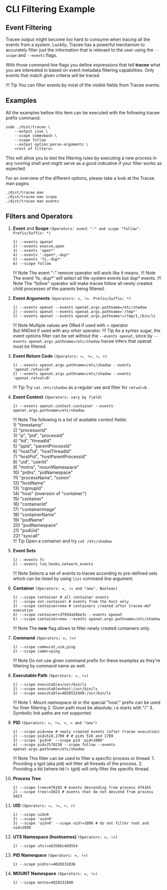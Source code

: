 # CLI Filtering Example

## Event Filtering

Tracee output might become too hard to consume when tracing all the events from
a system. Luckily, Tracee has a powerful mechanism to accurately filter just the
information that is relevant to the user using the `--scope` and `--events` flags.

With those command line flags you define expressions that tell **tracee**
what you are interested in based on event metadata filtering
capabilities. Only events that match given criteria will be traced.

!!! Tip
    You can filter events by most of the visible fields from Tracee events.

## Examples

All the examples bellow this item can be executed with the following tracee
prefix command:

```console
sudo ./dist/tracee \
    --output json \
    --scope comm=bash \
    --scope follow
    --output option:parse-arguments \
    <rest of filters>
```

This will allow you to test the filtering rules by executing a new process in
any running shell and might serve as a good indicative if your filter works as
expected.

 For an overview of the different options, please take a look at the Tracee man pages:
 ```console
./dist/tracee man
./dist/tracee man scope
./dist/tracee man events
```

## Filters and Operators

1. **Event** and **Scope** `(Operators: event "-" and scope "follow". Prefix/Suffix: *)`

    ```text
    1) --events openat
    2) --events execve,open
    3) --events 'open*'
    4) --events '-open*,-dup*'
    5) --events 'fs,-dup*'
    6) --scope follow
    ```

    !!! Note
        The event "-" remove operator will work like it means.
    !!! Note
        The event 'fs,-dup*' will select all file-system events but dup* events.
    !!! Note
        The "follow" operator will make tracee follow all newly created
        child processes of the parents being filtered.

1. **Event Arguments** `(Operators: =, !=. Prefix/Suffix: *)`

    ```text
    1) --events openat --events openat.args.pathname=/etc/shadow
    2) --events openat --events openat.args.pathname='/tmp*'
    3) --events openat --events openat.args.pathname!=/tmp/1,/bin/ls
    ```

    !!! Note
        Multiple values are ORed if used with = operator  
        But ANDed if used with any other operator.
    !!! Tip
        As a syntax sugar, the event options filter can be set without the `--events openat`,
        since by `--events openat.args.pathname=/etc/shadow` tracee infers that openat must be
        filtered.

1. **Event Return Code** `(Operators: =, !=, <, >)`

    ```text
    1) --events openat.args.pathname=/etc/shadow --events 'openat.retval>0'
    2) --events openat.args.pathname=/etc/shadow --events 'openat.retval<0'
    ```

    !!! Tip
        Try `cat /etc/shadow` as a regular use and filter for `retval<0`.

1. **Event Context** `(Operators: vary by field)`

    ```text
    1) --events openat.context.container --events openat.args.pathname=/etc/shadow
    ```

    !!! Note
        The following is a list of available context fields:  
        1)  "timestamp"  
        2)  "processorId"  
        3)  "p", "pid", "processId"  
        4)  "tid", "threadId"  
        5)  "ppid", "parentProcessId"  
        6)  "hostTid", "hostThreadId"  
        7)  "hostPid", "hostParentProcessId"  
        8)  "uid", "userId"  
        9)  "mntns", "mountNamespace"  
        10) "pidns", "pidNamespace"  
        11) "processName", "comm"  
        12) "hostName"  
        13) "cgroupId"  
        14) "host" (inversion of "container")  
        15) "container"  
        16) "containerId"  
        17) "containerImage"  
        18) "containerName"  
        19) "podName"  
        20) "podNamespace"  
        21) "podUid"  
        22) "syscall"  
    !!! Tip
        Open a container and try `cat /etc/shadow`.

1. **Event Sets**

    ```text
    1) --events fs
    2) --events lsm_hooks,network_events
    ```

    !!! Note
        Selects a set of events to tracee according to pre-defined sets which
        can be listed by using `list` command line argument.

1. **Container** `(Operators: =, != and "new". Boolean)`

    ```text
    1) --scope container # all container events
    2) --scope not-container # events from the host only
    3) --scope container=new # containers created after tracee-ebf execution
    4) --scope container=3f93da58be3c --events openat
    5) --scope container=new --events openat.args.pathname=/etc/shadow
    ```

    !!! Note
        The **new** flag allows to filter newly created containers only.  

1. **Command** `(Operators: =, !=)`

    ```text
    1) --scope comm=cat,vim,ping
    2) --scope comm!=ping
    ```

    !!! Note
        Do not use given command prefix for these examples as they're filtering
        by command name as well.

1. **Executable Path** `(Operators: =, !=)`

    ```text
    1) --scope executable=/usr/bin/ls
    2) --scope executable=host:/usr/bin/ls
    3) --scope executable=4026532448:/usr/bin/ls
    ```

    !!! Note
        1. Mount namespace id or the special "host:" prefix can be used for finer filtering
        2. Given path must be absolute; i.e starts with "/"
        3. Symbolic link paths are not supported

1. **PID** `(Operators: =, !=, <, > and "new")`

    ```text
    1) --scope pid=new # newly created events (after tracee execution)
    2) --scope pid=510,1709 # # pids 510 and 1709
    3) --scope 'pid>0' --scope pid 'pid<1000'
    4) --scope pid=2578238 --scope follow --events openat.args.pathname=/etc/shadow
    ```

    !!! Note
        This filter can be used to filter a specific process or thread:
        1. Providing a tgid (aka pid) will filter all threads of the process.
        2. Providing a tid (where tid != tgid) will only filter the specific thread.

1. **Process Tree**

    ```text
    1) --scope tree=476165 # events descending from process 476165
    2) --scope tree!=5023 # events that do not descend from process 5023
    ```

1. **UID** `(Operators: =, !=, <, >)`

    ```text
    1) --scope uid=0
    2) --scope 'uid>0'
    3) --scope 'uid>0' --scope uid!=1000 # do not filter root and uid=1000
    ```

1. **UTS Namespace (hostnames)** `(Operators: =, !=)`

    ```text
    1) --scope uts!=ab356bc4dd554 
    ```

1. **PID Namespace** `(Operators: =, !=)`

    ```text
    1) --scope pidns!=4026531836
    ```

1. **MOUNT Namespace** `(Operators: =, !=)`

    ```text
    1) --scope mntns=4026531840
    ```
